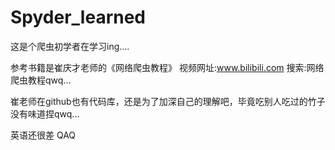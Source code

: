 # Spyder_learned
这是个爬虫初学者在学习ing....

参考书籍是崔庆才老师的《网络爬虫教程》
视频网址:www.bilibili.com    搜索:网络爬虫教程qwq...

崔老师在github也有代码库，还是为了加深自己的理解吧，毕竟吃别人吃过的竹子没有味道捏qwq...

英语还很差
QAQ
